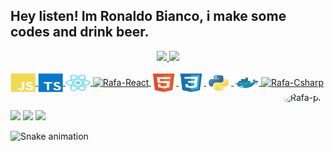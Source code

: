 ## Hey listen! Im Ronaldo Bianco, i make some codes and drink beer.
<div align="center">
  <a href="https://github.com/ronaldobianco">
  <img height="180em" src="https://github-readme-stats.vercel.app/api?username=ronaldobianco&show_icons=true&theme=ocean_dark&include_all_commits=true&count_private=true"/>
  <img height="180em" src="https://github-readme-stats.vercel.app/api/top-langs/?username=ronaldobianco&layout=compact&langs_count=7&theme=ocean_dark"/>
</div>
<div style="display: inline_block"><br>
  <img align="center" alt="Rafa-Js" height="30" width="40" src="https://raw.githubusercontent.com/devicons/devicon/master/icons/javascript/javascript-plain.svg">
  <img align="center" alt="Rafa-Ts" height="30" width="40" src="https://raw.githubusercontent.com/devicons/devicon/master/icons/typescript/typescript-plain.svg">
  <img align="center" alt="Rafa-React" height="30" width="40" src="https://raw.githubusercontent.com/devicons/devicon/master/icons/react/react-original.svg">
  <img align="center" alt="Rafa-React" height="30" width="40" src="https://cdn.worldvectorlogo.com/logos/angular-icon.svg">
  <img align="center" alt="Rafa-HTML" height="30" width="40" src="https://raw.githubusercontent.com/devicons/devicon/master/icons/html5/html5-original.svg">
  <img align="center" alt="Rafa-CSS" height="30" width="40" src="https://raw.githubusercontent.com/devicons/devicon/master/icons/css3/css3-original.svg">
  <img align="center" alt="Rafa-Python" height="30" width="40" src="https://raw.githubusercontent.com/devicons/devicon/master/icons/python/python-original.svg">
  <img align="center" alt="Rafa-Csharp" height="30" width="40" src="https://raw.githubusercontent.com/devicons/devicon/master/icons/docker/docker-original.svg">
  <img align="center" alt="Rafa-Csharp" height="30" width="40" src="https://cdn.iconscout.com/icon/free/png-256/node-js-1174925.png">
  <img align="right" alt="Rafa-pic" height="150" style="border-radius:500px;" src="https://media4.giphy.com/media/QTAVEex4ANH1pcdg16/giphy.gif?cid=ecf05e47nsziu5obc3sc854r7lxl22q34csbnidca76vaf3z&rid=giphy.gif&ct=g">
</div>
  
  ##
 
<div> 
    <a href="https://www.behance.net/ronaldobianco" target="_blank"><img src="https://img.shields.io/badge/behance-131418?style=for-the-badge&logo=behance&logoColor=white" target="_blank"></a>
 	<a href="https://twitter.com/ronaldocsh" target="_blank"><img src="https://img.shields.io/badge/twitter-1DA1F2?style=for-the-badge&logo=twitter&logoColor=white" target="_blank"></a>
    <a href="https://www.linkedin.com/in/ronaldo-bianchi/" target="_blank"><img src="https://img.shields.io/badge/-LinkedIn-%230077B5?style=for-the-badge&logo=linkedin&logoColor=white" target="_blank"></a> 
 
  ![Snake animation](https://github.com/ronaldobianco/blob/output/github-contribution-grid-snake.svg)
 
</div>
